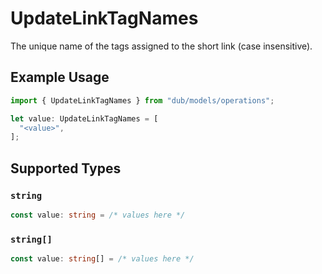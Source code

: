 # UpdateLinkTagNames

The unique name of the tags assigned to the short link (case insensitive).

## Example Usage

```typescript
import { UpdateLinkTagNames } from "dub/models/operations";

let value: UpdateLinkTagNames = [
  "<value>",
];
```

## Supported Types

### `string`

```typescript
const value: string = /* values here */
```

### `string[]`

```typescript
const value: string[] = /* values here */
```

